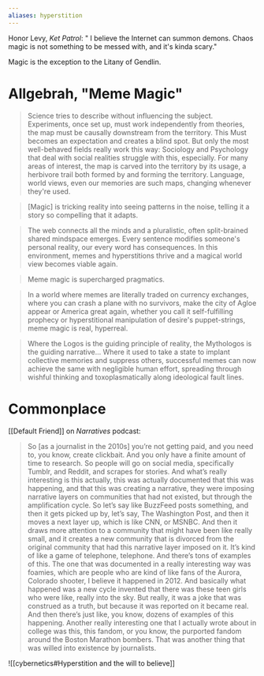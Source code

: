 ```yaml
---
aliases: hyperstition
---
```


Honor Levy, _Ket Patrol_: " I believe the Internet can summon demons. Chaos magic is not something to be messed with, and it's kinda scary."

Magic is the exception to the Litany of Gendlin.

# Allgebrah, "Meme Magic"
> Science tries to describe without influencing the subject. Experiments, once set up, must work independently from theories, the map must be causally downstream from the territory. This Must becomes an expectation and creates a blind spot. But only the most well-behaved fields really work this way: Sociology and Psychology that deal with social realities struggle with this, especially. For many areas of interest, the map is carved into the territory by its usage, a herbivore trail both formed by and forming the territory. Language, world views, even our memories are such maps, changing whenever they're used.

> [Magic] is tricking reality into seeing patterns in the noise, telling it a story so compelling that it adapts.

> The web connects all the minds and a pluralistic, often split-brained shared mindspace emerges. Every sentence modifies someone's personal reality, our every word has consequences. In this environment, memes and hyperstitions thrive and a magical world view becomes viable again.

> Meme magic is supercharged pragmatics.

> In a world where memes are literally traded on currency exchanges, where you can crash a plane with no survivors, make the city of Agloe appear or America great again, whether you call it self-fulfilling prophecy or hyperstitional manipulation of desire's puppet-strings, meme magic is real, hyperreal.

> Where the Logos is the guiding principle of reality, the Mythologos is the guiding narrative... Where it used to take a state to implant collective memories and suppress others, successful memes can now achieve the same with negligible human effort, spreading through wishful thinking and toxoplasmatically along ideological fault lines.

# Commonplace

[[Default Friend]] on _Narratives_ podcast:
 > So [as a journalist in the 2010s] you’re not getting paid, and you need to, you know, create clickbait. And you only have a finite amount of time to research. So people will go on social media, specifically Tumblr, and Reddit, and scrapes for stories. And what’s really interesting is this actually, this was actually documented that this was happening, and that this was creating a narrative, they were imposing narrative layers on communities that had not existed, but through the amplification cycle. So let’s say like BuzzFeed posts something, and then it gets picked up by, let’s say, The Washington Post, and then it moves a next layer up, which is like CNN, or MSNBC. And then it draws more attention to a community that might have been like really small, and it creates a new community that is divorced from the original community that had this narrative layer imposed on it. It’s kind of like a game of telephone, telephone. And there’s tons of examples of this. The one that was documented in a really interesting way was foamies, which are people who are kind of like fans of the Aurora, Colorado shooter, I believe it happened in 2012. And basically what happened was a new cycle invented that there was these teen girls who were like, really into the sky. But really, it was a joke that was construed as a truth, but because it was reported on it became real. And then there’s just like, you know, dozens of examples of this happening. Another really interesting one that I actually wrote about in college was this, this fandom, or you know, the purported fandom around the Boston Marathon bombers. That was another thing that was willed into existence by journalists.

 ![[cybernetics#Hyperstition and the will to believe]]